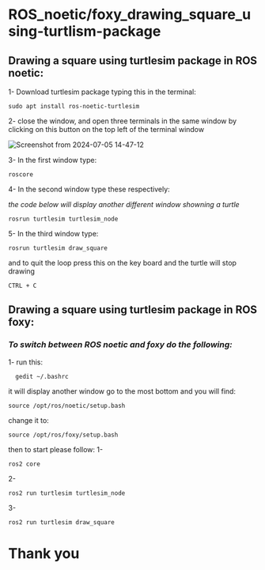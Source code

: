 # ROS_noetic/foxy_drawing_square_using-turtlism-package

## Drawing a square using turtlesim package in ROS noetic:
1- Download turtlesim package typing this in the terminal:
```
sudo apt install ros-noetic-turtlesim
```
2- close the window, and open three terminals in the same window by clicking on this button on the top left of the terminal window

![Screenshot from 2024-07-05 14-47-12](https://github.com/Mapoto99/ROS_noetic-foxy_drawing_square_using-turtlism-package/assets/174211031/7621e899-6cd0-48ed-aeb4-5a6076c550db)

3- In the first  window type:
```
roscore
```
4- In the second window type these respectively:

*the code below will display another different window showning a turtle*
```
rosrun turtlesim turtlesim_node
```
5- In the third window type:
```
rosrun turtlesim draw_square
```
and to quit the loop press this on the key board and the turtle will stop drawing
```
CTRL + C
```
## Drawing a square using turtlesim package in ROS foxy:
### *To switch between ROS noetic and foxy do the following:*
  1- run this:
```
  gedit ~/.bashrc
  ```
  it will display another window
  go to the most bottom and you will find:
  ```
  source /opt/ros/noetic/setup.bash
  ```
  change it to:
  ```
  source /opt/ros/foxy/setup.bash
  ```
then to start please follow:
1-
```
ros2 core
```
2-
```
ros2 run turtlesim turtlesim_node
```
3-
```
ros2 run turtlesim draw_square
```
# Thank you
